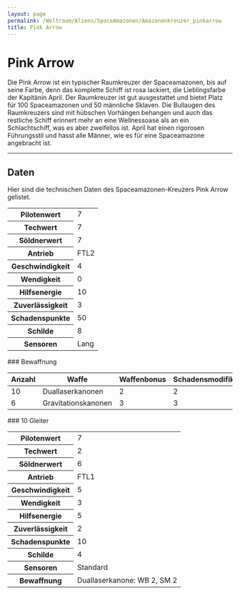 ```yaml
---
layout: page
permalink: /Weltraum/Aliens/SpaceAmazonen/Amazonenkreuzer_pinkarrow
title: Pink Arrow
---
```


# Pink Arrow

Die Pink Arrow ist ein typischer Raumkreuzer der Spaceamazonen, bis auf seine Farbe, denn das komplette Schiff ist rosa lackiert, die Lieblingsfarbe der Kapitänin April. Der Raumkreuzer ist gut ausgestattet und bietet Platz für 100 Spaceamazonen und 50 männliche Sklaven. Die Bullaugen des Raumkreuzers sind mit hübschen Vorhängen behangen und auch das restliche Schiff erinnert mehr an eine Wellnessoase als an ein Schlachtschiff, was es aber zweifellos ist. April hat einen rigorosen Führungsstil und hasst alle Männer, wie es für eine Spaceamazone angebracht ist.


***
## Daten

Hier sind die technischen Daten des Spaceamazonen-Kreuzers Pink Arrow gelistet.

<table>
<tbody>
<tr><th>Pilotenwert</th><td>7</td></tr>
<tr><th>Techwert</th><td>7</td></tr>
<tr><th>Söldnerwert</th><td>7</td></tr>
<tr><th>Antrieb</th><td>FTL2</td></tr>
<tr><th>Geschwindigkeit</th><td>4</td></tr>
<tr><th>Wendigkeit</th><td>0</td></tr>
<tr><th>Hilfsenergie</th><td>10</td></tr>
<tr><th>Zuverlässigkeit</th><td>3</td></tr>
<tr><th>Schadenspunkte</th><td>50</td></tr>
<tr><th>Schilde</th><td>8</td></tr>
<tr><th>Sensoren</th><td>Lang</td></tr>
</tbody>
</table>
### Bewaffnung

<table>
<thead>
<tr><th>Anzahl</th><th>Waffe</th><th>Waffenbonus</th><th>Schadensmodifikator</th></tr>
</thead>
<tbody>
<tr><td>10</td><td>Duallaserkanonen</td><td>2</td><td>2</td></tr>
<tr><td>6</td><td>Gravitationskanonen</td><td>3</td><td>3</td></tr>
</tbody>
</table>
### 10 Gleiter

<table>
<tbody>
<tr><th>Pilotenwert</th><td>7</td></tr>
<tr><th>Techwert</th><td>2</td></tr>
<tr><th>Söldnerwert</th><td>6</td></tr>
<tr><th>Antrieb</th><td>FTL1</td></tr>
<tr><th>Geschwindigkeit</th><td>5</td></tr>
<tr><th>Wendigkeit</th><td>3</td></tr>
<tr><th>Hilfsenergie</th><td>5</td></tr>
<tr><th>Zuverlässigkeit</th><td>2</td></tr>
<tr><th>Schadenspunkte</th><td>10</td></tr>
<tr><th>Schilde</th><td>4</td></tr>
<tr><th>Sensoren</th><td>Standard</td></tr>
<tr><th>Bewaffnung</th><td>Duallaserkanone: WB 2, SM 2</td></tr>
</tbody>
</table>

